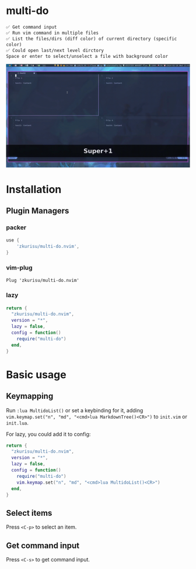# multi-do

    ✅️ Get command input
    ✅️ Run vim command in multiple files
    ✅️ List the files/dirs (diff color) of current directory (specific color) 
    ✅️ Could open last/next level dirctory
    Space or enter to select/unselect a file with background color 

![](./.github/multi-do.gif)

# Installation
## Plugin Managers
### packer
```lua
use {
    'zkurisu/multi-do.nvim',
}
```

### vim-plug
```vim
Plug 'zkurisu/multi-do.nvim'
```

### lazy
```lua
return {
  "zkurisu/multi-do.nvim",
  version = "*",
  lazy = false,
  config = function()
    require("multi-do")
  end,
}
```

# Basic usage
## Keymapping
Run `:lua MultidoList()` or set a keybinding for it, adding `vim.keymap.set("n", "md", "<cmd>lua MarkdownTree()<CR>")` to `init.vim` or `init.lua`.

For lazy, you could add it to config:
```lua
return {
  "zkurisu/multi-do.nvim",
  version = "*",
  lazy = false,
  config = function()
    require("multi-do")
    vim.keymap.set("n", "md", "<cmd>lua MultidoList()<CR>")
  end,
}
```

## Select items
Press `<C-p>` to select an item.

## Get command input
Press `<C-s>` to get command input.



